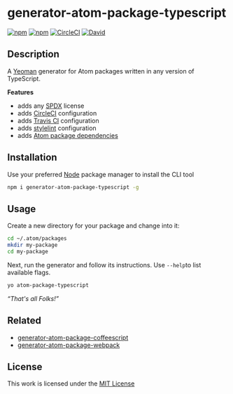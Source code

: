 # generator-atom-package-typescript

[![npm](https://flat.badgen.net/npm/license/generator-atom-package-typescript)](https://www.npmjs.org/package/generator-atom-package-typescript)
[![npm](https://flat.badgen.net/npm/v/generator-atom-package-typescript)](https://www.npmjs.org/package/generator-atom-package-typescript)
[![CircleCI](https://flat.badgen.net/circleci/github/idleberg/generator-atom-package-typescript)](https://circleci.com/gh/idleberg/generator-atom-package-typescript)
[![David](https://flat.badgen.net/david/dep/idleberg/generator-atom-package-typescript)](https://david-dm.org/idleberg/generator-atom-package-typescript)

## Description

A [Yeoman](http://yeoman.io/authoring/user-interactions.html) generator for Atom packages written in any version of TypeScript.

**Features**

- adds any [SPDX](https://spdx.org/licenses/) license
- adds [CircleCI](https://circleci.com) configuration
- adds [Travis CI](https://travis-ci.org/) configuration
- adds [stylelint](https://stylelint.io/) configuration
- adds [Atom package dependencies](https://www.npmjs.com/package/atom-package-deps)

## Installation

Use your preferred [Node](https://nodejs.org/) package manager to install the CLI tool

```sh
npm i generator-atom-package-typescript -g
```

## Usage

Create a new directory for your package and change into it:

```sh
cd ~/.atom/packages
mkdir my-package
cd my-package
```

Next, run the generator and follow its instructions. Use `--help`to list available flags.

```sh
yo atom-package-typescript
```

*“That's all Folks!”*

## Related

- [generator-atom-package-coffeescript](https://www.npmjs.org/package/generator-atom-package-coffeescript)
- [generator-atom-package-webpack](https://www.npmjs.org/package/generator-atom-package-webpack)

## License

This work is licensed under the [MIT License](https://opensource.org/licenses/MIT)
